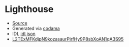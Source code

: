 # Lighthouse

* [Source](https://github.com/Jac0xb/lighthouse/tree/main)
* Generated via [codama](https://github.com/codama-idl/codama)
* IDL [idl.json](./idl/idl.json)
* [L2TExMFKdjpN9kozasaurPirfHy9P8sbXoAN1qA3S95](https://explorer.solana.com/address/L2TExMFKdjpN9kozasaurPirfHy9P8sbXoAN1qA3S95)
